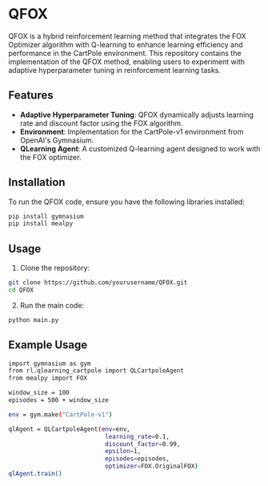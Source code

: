 # QFOX

QFOX is a hybrid reinforcement learning method that integrates the FOX Optimizer algorithm with Q-learning to enhance learning efficiency and performance in the CartPole environment. This repository contains the implementation of the QFOX method, enabling users to experiment with adaptive hyperparameter tuning in reinforcement learning tasks.

## Features

- **Adaptive Hyperparameter Tuning**: QFOX dynamically adjusts learning rate and discount factor using the FOX algorithm.
- **Environment**: Implementation for the CartPole-v1 environment from OpenAI's Gymnasium.
- **QLearning Agent**: A customized Q-learning agent designed to work with the FOX optimizer.

## Installation

To run the QFOX code, ensure you have the following libraries installed:
``` bash
pip install gymnasium
pip install mealpy
```
## Usage
1. Clone the repository:
```bash
git clone https://github.com/yourusername/QFOX.git
cd QFOX
```

2. Run the main code:
```bash
python main.py
```

## Example Usage
```bash
import gymnasium as gym
from rl.qlearning_cartpole import QLCartpoleAgent
from mealpy import FOX 

window_size = 100
episodes = 500 + window_size

env = gym.make("CartPole-v1")

qlAgent = QLCartpoleAgent(env=env, 
                           learning_rate=0.1, 
                           discount_factor=0.99, 
                           epsilon=1,
                           episodes=episodes,
                           optimizer=FOX.OriginalFOX)
qlAgent.train()
```
